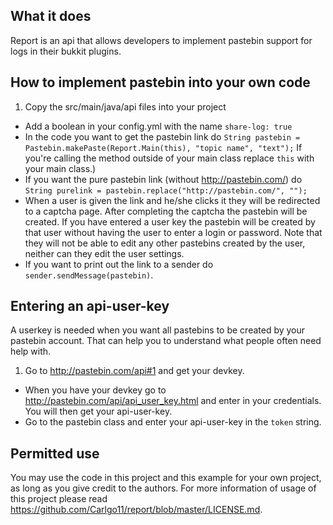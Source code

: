 ## What it does
Report is an api that allows developers to implement pastebin support for logs in their bukkit plugins.

## How to implement pastebin into your own code

1. Copy the src/main/java/api files into your project
* Add a boolean in your config.yml with the name `share-log: true`
* In the code you want to get the pastebin link do `String pastebin = Pastebin.makePaste(Report.Main(this), "topic name", "text");` If you're calling the method outside of your main class replace `this` with your main class.)
* If you want the pure pastebin link (without http://pastebin.com/) do `String purelink = pastebin.replace("http://pastebin.com/", "");`
* When a user is given the link and he/she clicks it they will be redirected to a captcha page. After completing the captcha the pastebin will be created. If you have entered a user key the pastebin will be created by that user without having the user to enter a login or password. Note that they will not be able to edit any other pastebins created by the user, neither can they edit the user settings.
* If you want to print out the link to a sender do `sender.sendMessage(pastebin)`.

## Entering an api-user-key
A userkey is needed when you want all pastebins to be created by your pastebin account.
That can help you to understand what people often need help with.

1. Go to http://pastebin.com/api#1 and get your devkey.
* When you have your devkey go to http://pastebin.com/api/api_user_key.html and enter in your credentials. You will then get your api-user-key.
* Go to the pastebin class and enter your api-user-key in the `token` string.

## Permitted use

You may use the code in this project and this example for your own project, as long as you give credit to the authors.
For more information of usage of this project please read https://github.com/Carlgo11/report/blob/master/LICENSE.md.
